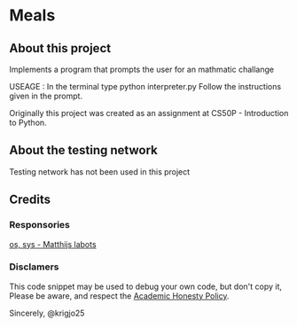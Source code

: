 # Meals

## About this project

Implements a program that prompts the user for an
mathmatic challange

USEAGE : In the terminal type python interpreter.py
Follow the instructions given in the prompt.


Originally this project was created as an
assignment at CS50P - Introduction to Python.

##  About the testing network

Testing network has not been used in this project

##  Credits

### Responsories

[os, sys -  Matthijs labots]()

###  Disclamers

This code snippet may be used to debug
your own code, but don't copy it,
Please be aware, and respect the [Academic Honesty Policy](https://cs50.harvard.edu/x/2023/honesty/).

Sincerely,
@krigjo25
